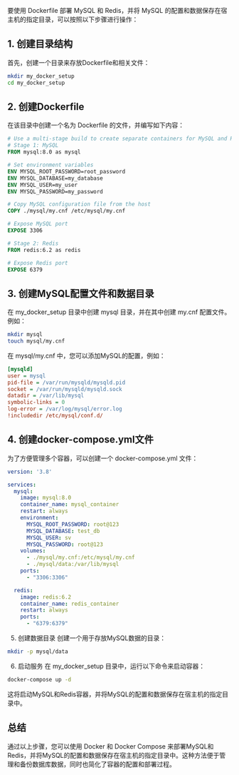 要使用 Dockerfile 部署 MySQL 和 Redis，并将 MySQL 的配置和数据保存在宿主机的指定目录，可以按照以下步骤进行操作：

## 1. 创建目录结构
首先，创建一个目录来存放Dockerfile和相关文件：

```sh
mkdir my_docker_setup
cd my_docker_setup
```
## 2. 创建Dockerfile
在该目录中创建一个名为 Dockerfile 的文件，并编写如下内容：

```Dockerfile
# Use a multi-stage build to create separate containers for MySQL and Redis
# Stage 1: MySQL
FROM mysql:8.0 as mysql

# Set environment variables
ENV MYSQL_ROOT_PASSWORD=root_password
ENV MYSQL_DATABASE=my_database
ENV MYSQL_USER=my_user
ENV MYSQL_PASSWORD=my_password

# Copy MySQL configuration file from the host
COPY ./mysql/my.cnf /etc/mysql/my.cnf

# Expose MySQL port
EXPOSE 3306

# Stage 2: Redis
FROM redis:6.2 as redis

# Expose Redis port
EXPOSE 6379
```
## 3. 创建MySQL配置文件和数据目录
在 my_docker_setup 目录中创建 mysql 目录，并在其中创建 my.cnf 配置文件。例如：

```sh
mkdir mysql
touch mysql/my.cnf
```
在 mysql/my.cnf 中，您可以添加MySQL的配置，例如：

```ini
[mysqld]
user = mysql
pid-file = /var/run/mysqld/mysqld.pid
socket = /var/run/mysqld/mysqld.sock
datadir = /var/lib/mysql
symbolic-links = 0
log-error = /var/log/mysql/error.log
!includedir /etc/mysql/conf.d/
```
## 4. 创建docker-compose.yml文件
为了方便管理多个容器，可以创建一个 docker-compose.yml 文件：

```yaml
version: '3.8'

services:
  mysql:
    image: mysql:8.0
    container_name: mysql_container
    restart: always
    environment:
      MYSQL_ROOT_PASSWORD: root@123
      MYSQL_DATABASE: test_db
      MYSQL_USER: sv
      MYSQL_PASSWORD: root@123
    volumes:
      - ./mysql/my.cnf:/etc/mysql/my.cnf
      - ./mysql/data:/var/lib/mysql
    ports:
      - "3306:3306"

  redis:
    image: redis:6.2
    container_name: redis_container
    restart: always
    ports:
      - "6379:6379"
```
5. 创建数据目录
创建一个用于存放MySQL数据的目录：

```sh
mkdir -p mysql/data
```
6. 启动服务
在 my_docker_setup 目录中，运行以下命令来启动容器：

```sh
docker-compose up -d
```
这将启动MySQL和Redis容器，并将MySQL的配置和数据保存在宿主机的指定目录中。

## 总结
通过以上步骤，您可以使用 Docker 和 Docker Compose 来部署MySQL和Redis，并将MySQL的配置和数据保存在宿主机的指定目录中。这种方法便于管理和备份数据库数据，同时也简化了容器的配置和部署过程。